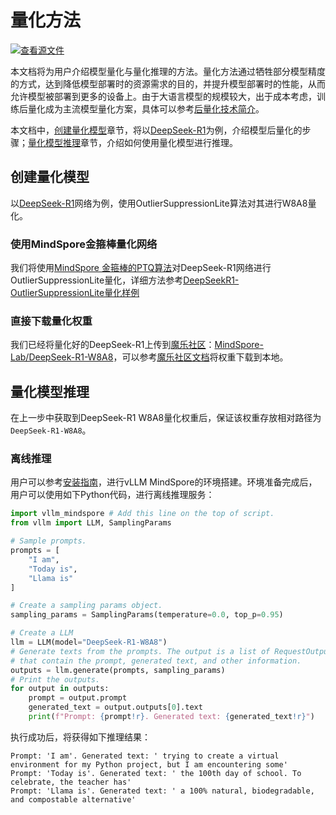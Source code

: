 # 量化方法

[![查看源文件](https://mindspore-website.obs.cn-north-4.myhuaweicloud.com/website-images/master/resource/_static/logo_source.svg)](https://gitee.com/mindspore/docs/blob/master/docs/vllm_mindspore/docs/source_zh_cn/user_guide/supported_features/quantization/quantization.md)

本文档将为用户介绍模型量化与量化推理的方法。量化方法通过牺牲部分模型精度的方式，达到降低模型部署时的资源需求的目的，并提升模型部署时的性能，从而允许模型被部署到更多的设备上。由于大语言模型的规模较大，出于成本考虑，训练后量化成为主流模型量化方案，具体可以参考[后量化技术简介](https://gitee.com/mindspore/golden-stick/blob/master/mindspore_gs/ptq/README_CN.md)。

本文档中，[创建量化模型](#创建量化模型)章节，将以[DeepSeek-R1](https://huggingface.co/deepseek-ai/DeepSeek-R1)为例，介绍模型后量化的步骤；[量化模型推理](#量化模型推理)章节，介绍如何使用量化模型进行推理。

## 创建量化模型

以[DeepSeek-R1](https://huggingface.co/deepseek-ai/DeepSeek-R1)网络为例，使用OutlierSuppressionLite算法对其进行W8A8量化。

### 使用MindSpore金箍棒量化网络

我们将使用[MindSpore 金箍棒的PTQ算法](https://gitee.com/mindspore/golden-stick/blob/master/mindspore_gs/ptq/ptq/README_CN.md)对DeepSeek-R1网络进行OutlierSuppressionLite量化，详细方法参考[DeepSeekR1-OutlierSuppressionLite量化样例](https://gitee.com/mindspore/golden-stick/blob/master/example/deepseekv3/a8w8-osl/readme.md)

### 直接下载量化权重

我们已经将量化好的DeepSeek-R1上传到[魔乐社区](https://modelers.cn)：[MindSpore-Lab/DeepSeek-R1-W8A8](https://modelers.cn/models/MindSpore-Lab/DeepSeek-R1-W8A8)，可以参考[魔乐社区文档](https://modelers.cn/docs/zh/openmind-hub-client/0.9/basic_tutorial/download.html)将权重下载到本地。

## 量化模型推理

在上一步中获取到DeepSeek-R1 W8A8量化权重后，保证该权重存放相对路径为`DeepSeek-R1-W8A8`。

### 离线推理

用户可以参考[安装指南](../../../getting_started/installation/installation.md)，进行vLLM MindSpore的环境搭建。环境准备完成后，用户可以使用如下Python代码，进行离线推理服务：

```python
import vllm_mindspore # Add this line on the top of script.
from vllm import LLM, SamplingParams

# Sample prompts.
prompts = [
    "I am",
    "Today is",
    "Llama is"
]

# Create a sampling params object.
sampling_params = SamplingParams(temperature=0.0, top_p=0.95)

# Create a LLM
llm = LLM(model="DeepSeek-R1-W8A8")
# Generate texts from the prompts. The output is a list of RequestOutput objects
# that contain the prompt, generated text, and other information.
outputs = llm.generate(prompts, sampling_params)
# Print the outputs.
for output in outputs:
    prompt = output.prompt
    generated_text = output.outputs[0].text
    print(f"Prompt: {prompt!r}. Generated text: {generated_text!r}")
```

执行成功后，将获得如下推理结果：

```text
Prompt: 'I am'. Generated text: ' trying to create a virtual environment for my Python project, but I am encountering some'
Prompt: 'Today is'. Generated text: ' the 100th day of school. To celebrate, the teacher has'
Prompt: 'Llama is'. Generated text: ' a 100% natural, biodegradable, and compostable alternative'
```

